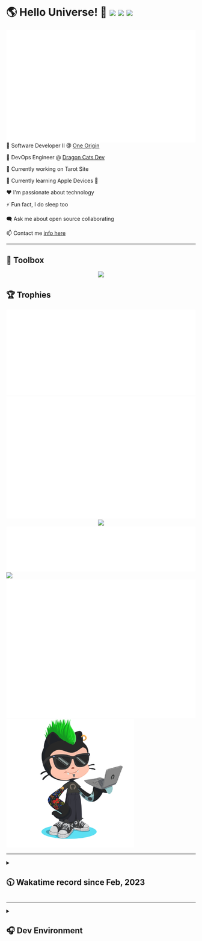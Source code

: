 <h1>🌎 Hello Universe! 👋
<img src='https://wakatime.com/badge/user/a61fe4dd-5464-48ee-825a-134d74f90884.svg?style=flat-square'>
<img src='https://api.visitorbadge.io/api/visitors?path=https%3A%2F%2Fgithub.com%2Fjmclain-origin&countColor=&style=flat-square' height='22'>
<img src='https://img.shields.io/github/followers/jmclain-origin?label=Followers&style=flat-square' height='22'>
</h1>

<img align='right' src='./assets/metrics.base.svg'>

💼 Software Developer II @ [One Origin](https://oneorigin.us/)

<!-- 💼 Engineer Consultant @ [Banyan Labs](https://banyanlabs.io/) -->

💼 DevOps Engineer @ [Dragon Cats Dev](https://DragonCats.dev/ "visit")

🔭 Currently working on Tarot Site

🌱 Currently learning Apple Devices 🤢

❤️ I'm passionate about technology

⚡ Fun fact, I do sleep too

🗨️ Ask me about open source collaborating

📫 Contact me [info here](https://www.joshmclain.com/#contact)

---

## 🧰 Toolbox

<p align="center">
  <a href="https://skillicons.dev">
    <img src="https://skillicons.dev/icons?i=md,html,css,js,regex,sass,tailwind,ts,react,styledcomponents,redux,next,gatsby,remix,vue,nuxt,nodejs,express,mongodb,jest,webpack,vite,rollup,docker,nginx,aws,heroku,vercel,netlify,linux,bash,powershell,vim,git,githubactions,github,gitlab,vscode,idea,maven,gradle,java,spring&theme=dark" />
  </a>
</p>

## 🏆 Trophies

<div align='center'>
<img src='./assets/metrics.plugin.achievements.compact.svg'>
<img src='./assets/metrics.plugin.habits.charts.svg'>
<img src='https://github-profile-trophy.vercel.app/?username=jmclain-origin&theme=darkhub&no-frame=true&margin-w=10'>
</div>

<div align=''>
<img src='./assets/metrics.plugin.habits.facts.svg'>
<img src='https://streak-stats.demolab.com?user=jmclain-origin&theme=dark' width='340'>
<div>
</div>

<img src='./assets/metrics.plugin.wakatime.svg'>
<img src='./assets/octocat.png' width='340'>
<!-- <img src='./assets/metrics.plugin.code.svg'> -->
</div>

---

<details>
<summary>

## 🕥 Wakatime record since Feb, 2023

</summary>

<!--START_SECTION:waka-->
![Code Time](http://img.shields.io/badge/Code%20Time-810%20hrs%2045%20mins-blue)

![Profile Views](http://img.shields.io/badge/Profile%20Views-2-blue)

**🐱 My GitHub Data** 

> 📦 141.6 kB Used in GitHub's Storage 
 > 
> 🚫 Not Opted to Hire
 > 
> 📜 30 Public Repositories 
 > 
> 🔑 25 Private Repositories 
 > 
**I'm an Early 🐤** 

```text
🌞 Morning                2659 commits        ██████░░░░░░░░░░░░░░░░░░░   25.78 % 
🌆 Daytime                3350 commits        ████████░░░░░░░░░░░░░░░░░   32.47 % 
🌃 Evening                2812 commits        ███████░░░░░░░░░░░░░░░░░░   27.26 % 
🌙 Night                  1495 commits        ████░░░░░░░░░░░░░░░░░░░░░   14.49 % 
```
📅 **I'm Most Productive on Monday** 

```text
Monday                   2511 commits        ██████░░░░░░░░░░░░░░░░░░░   24.34 % 
Tuesday                  1989 commits        █████░░░░░░░░░░░░░░░░░░░░   19.28 % 
Wednesday                1193 commits        ███░░░░░░░░░░░░░░░░░░░░░░   11.56 % 
Thursday                 904 commits         ██░░░░░░░░░░░░░░░░░░░░░░░   08.76 % 
Friday                   1575 commits        ████░░░░░░░░░░░░░░░░░░░░░   15.27 % 
Saturday                 1391 commits        ███░░░░░░░░░░░░░░░░░░░░░░   13.48 % 
Sunday                   753 commits         ██░░░░░░░░░░░░░░░░░░░░░░░   07.30 % 
```


📊 **This Week I Spent My Time On** 

```text
🕑︎ Time Zone: America/Phoenix

💬 Programming Languages: 
Other                    28 hrs 53 mins      ████████████████░░░░░░░░░   64.47 % 
YAML                     7 hrs 40 mins       ████░░░░░░░░░░░░░░░░░░░░░   17.12 % 
JSON                     2 hrs 42 mins       ██░░░░░░░░░░░░░░░░░░░░░░░   06.03 % 
JavaScript               1 hr 43 mins        █░░░░░░░░░░░░░░░░░░░░░░░░   03.87 % 
Markdown                 1 hr 2 mins         █░░░░░░░░░░░░░░░░░░░░░░░░   02.34 % 

🔥 Editors: 
Chrome                   28 hrs 14 mins      ████████████████░░░░░░░░░   63.02 % 
VS Code                  16 hrs 34 mins      █████████░░░░░░░░░░░░░░░░   36.98 % 

💻 Operating System: 
Mac                      44 hrs 49 mins      █████████████████████████   100.00 % 
```

**I Mostly Code in JavaScript** 

```text
TypeScript               17 repos            ████████░░░░░░░░░░░░░░░░░   32.08 % 
CSS                      4 repos             ██░░░░░░░░░░░░░░░░░░░░░░░   07.55 % 
Vue                      3 repos             █░░░░░░░░░░░░░░░░░░░░░░░░   05.66 % 
Shell                    2 repos             █░░░░░░░░░░░░░░░░░░░░░░░░   03.77 % 
Dockerfile               1 repo              ░░░░░░░░░░░░░░░░░░░░░░░░░   01.89 % 
```




 Last Updated on 03/03/2024 18:37:14 UTC
<!--END_SECTION:waka-->

</details>

---

<details>
<summary>

## 🎧 Dev Environment

</summary>

> ### _I'm not a player 🐱 I just code a lot..._

<div align='center'>
<img src='https://spotify-github-profile.vercel.app/api/view?uid=31knnovcfatt7mqmu6yaa5htulxi&cover_image=true&theme=default&show_offline=false&background_color=121212' width='420'>
<img src='https://spotify-recently-played-readme.vercel.app/api?user=31knnovcfatt7mqmu6yaa5htulxi&width=400&count=10'>
</div>
</details>

<!-- ## Memes

who doesn't love memes?

![obi one](./assets/unfilimar_obi.jpg) -->

<!-- <div align='center'>
<img src='https://www.data-card-for-spotify.com/api/card?user_id=31knnovcfatt7mqmu6yaa5htulxi&hide_playing=1&hide_recents=1&limit=10&custom_title=jmclain-origin%20Spotify%20Data'>
</div> -->
